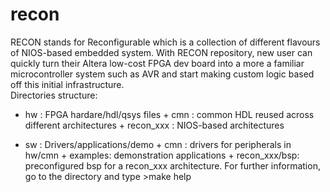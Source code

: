 # recon
RECON stands for Reconfigurable which is a collection of different flavours of NIOS-based embedded system. With RECON repository, new user can quickly turn their Altera low-cost FPGA dev board into a more a familiar microcontroller system such as AVR and start making custom logic based off this initial infrastructure.      
Directories structure:
- hw : FPGA hardare/hdl/qsys files
      + cmn : common HDL reused across different architectures
      + recon_xxx : NIOS-based architectures

- sw : Drivers/applications/demo
      + cmn : drivers for peripherals in hw/cmn
      + examples: demonstration applications
      + recon_xxx/bsp: preconfigured bsp for a recon_xxx architecture. For further information, go to the directory and type >make help


